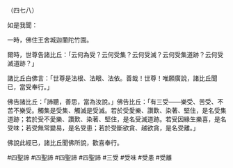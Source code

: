 （四七八）

如是我聞：

一時，佛住王舍城迦蘭陀竹園。

爾時，世尊告諸比丘：「云何為受？云何受集？云何受滅？云何受集道跡？云何受滅道跡？」

諸比丘白佛言：「世尊是法根、法眼、法依。善哉！世尊！唯願廣說，諸比丘聞已，當受奉行。」

佛告諸比丘：「諦聽，善思，當為汝說。」佛告比丘：「有三受——樂受、苦受、不苦不樂受。觸集是受集、觸滅是受滅。若於受愛樂、讚歎、染著、堅住，是名受集道跡；若於受不愛樂、讚歎、染著、堅住，是名受滅道跡。若受因緣生樂喜，是名受味；若受無常變易，是名受患；若於受斷欲貪、越欲貪，是名受離。」

佛說此經已，諸比丘聞佛所說，歡喜奉行。



#四聖諦
#四聖諦
#四聖諦
#四聖諦
#三受
#受味
#受患
#受離
